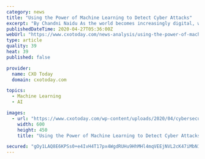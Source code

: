 ```yaml
---
category: news
title: "Using the Power of Machine Learning to Detect Cyber Attacks"
excerpt: "By Chandni Naidu As the world becomes increasingly digital, we are unlocking more value and growth than ever before. However, a challenge that governments,"
publishedDateTime: 2020-04-27T05:36:00Z
webUrl: "https://www.cxotoday.com/news-analysis/using-the-power-of-machine-learning-to-detect-cyber-attacks/"
type: article
quality: 39
heat: 39
published: false

provider:
  name: CXO Today
  domain: cxotoday.com

topics:
  - Machine Learning
  - AI

images:
  - url: "https://www.cxotoday.com/wp-content/uploads/2020/04/cybersecurity-machine-learning.jpg"
    width: 600
    height: 450
    title: "Using the Power of Machine Learning to Detect Cyber Attacks"

secured: "gOy1LAQ8E6KPSs0+e4IvH4T17px4WgdRUHu9HhMHl4mqVEEjNVL2cK47iMbN1Y6K2B/2F3n2vCSWnLa7Nyli2Pbw8C+LXogqMKOI1vLSdW02aQrOfffPhTTrwbpzXOMmi2Zk6yi5aN/2atkYUShDf+zyOExz3R+7zK5JTxMpxj5o5hOJJGF9CVOKhPCE8PQPv25q6HNZnoqWyHJ2xKG/lj7Ep9XY7sJULAHlqfrcwoDflafBeHWexYAGRjN2aK9BiUfciBuR9x7/QbPMfcnLrkWwx/UpMLM8qZ3DTNaepiLd1lt/DwlJyCCyOTm2T807vQtF1vITAiNQ9p7papQrcXuUtxiWJ9zA+ovvgU9UjWM+wnnbSiC2/U7S4IHttqJftTNBFFjq6tZDs8hrgBn+TE4wafOxlSX8fjTjNn3WX9kLidlcUGdLZm31k3Qp165WPJ7coUeIgAUbMQDaqCLbeab7e6Dvv7Yev9lzqivLZ34=;mg0COcdNvNAmt7I8BzqSWw=="
---
```



